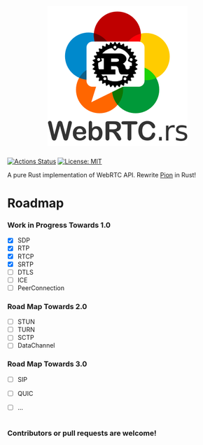 <h1 align="center">
 <a href="https://webrtc.rs"><img src="./doc/webrtc.rs.png" alt="WebRTC.rs"></a>
 <br>
</h1>

[![Actions Status](https://github.com/rtcrs/webrtc/workflows/webrtc/badge.svg?branch=master)](https://github.com/rtcrs/webrtc/actions) 
<a href="LICENSE"><img src="https://img.shields.io/badge/License-MIT-yellow.svg" alt="License: MIT"></a>

A pure Rust implementation of WebRTC API. Rewrite [Pion](http://pion.ly) in Rust!

# Roadmap

### Work in Progress Towards 1.0

- [x] SDP
- [x] RTP
- [x] RTCP
- [x] SRTP
- [ ] DTLS
- [ ] ICE
- [ ] PeerConnection

### Road Map Towards 2.0

- [ ] STUN
- [ ] TURN
- [ ] SCTP
- [ ] DataChannel

### Road Map Towards 3.0

- [ ] SIP
- [ ] QUIC
- [ ] ...


# 
### Contributors or pull requests are welcome!
